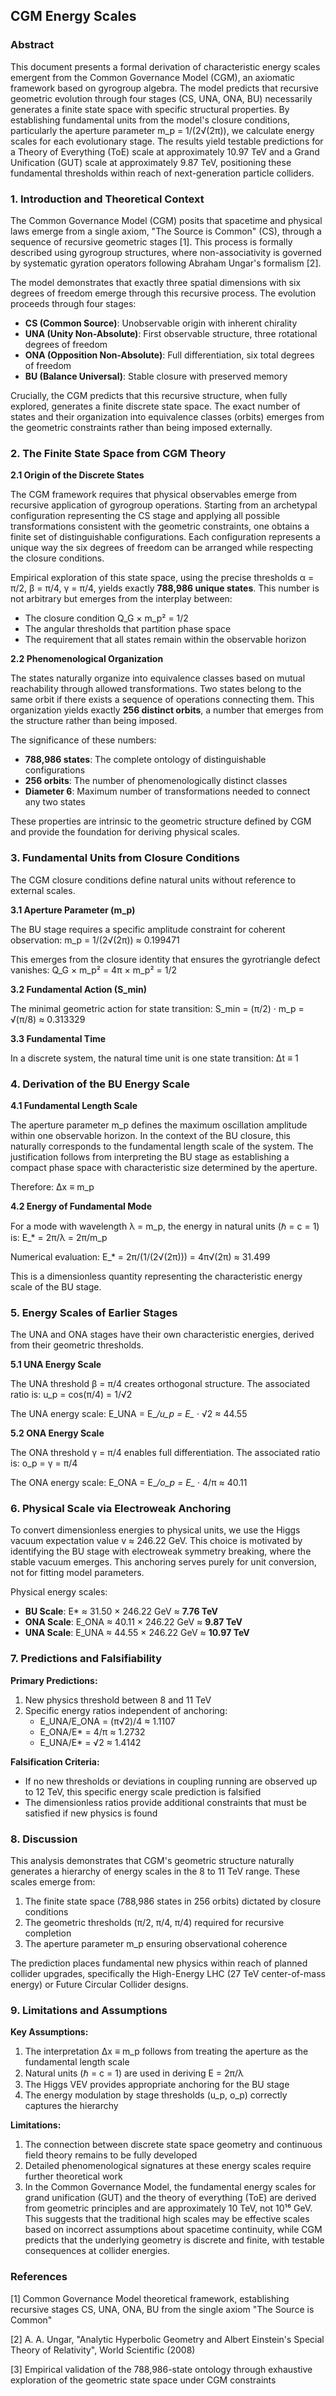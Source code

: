 ## **CGM Energy Scales**

### **Abstract**

This document presents a formal derivation of characteristic energy scales emergent from the Common Governance Model (CGM), an axiomatic framework based on gyrogroup algebra. The model predicts that recursive geometric evolution through four stages (CS, UNA, ONA, BU) necessarily generates a finite state space with specific structural properties. By establishing fundamental units from the model's closure conditions, particularly the aperture parameter m_p = 1/(2√(2π)), we calculate energy scales for each evolutionary stage. The results yield testable predictions for a Theory of Everything (ToE) scale at approximately 10.97 TeV and a Grand Unification (GUT) scale at approximately 9.87 TeV, positioning these fundamental thresholds within reach of next-generation particle colliders.

### **1. Introduction and Theoretical Context**

The Common Governance Model (CGM) posits that spacetime and physical laws emerge from a single axiom, "The Source is Common" (CS), through a sequence of recursive geometric stages [1]. This process is formally described using gyrogroup structures, where non-associativity is governed by systematic gyration operators following Abraham Ungar's formalism [2].

The model demonstrates that exactly three spatial dimensions with six degrees of freedom emerge through this recursive process. The evolution proceeds through four stages:
- **CS (Common Source)**: Unobservable origin with inherent chirality
- **UNA (Unity Non-Absolute)**: First observable structure, three rotational degrees of freedom
- **ONA (Opposition Non-Absolute)**: Full differentiation, six total degrees of freedom
- **BU (Balance Universal)**: Stable closure with preserved memory

Crucially, the CGM predicts that this recursive structure, when fully explored, generates a finite discrete state space. The exact number of states and their organization into equivalence classes (orbits) emerges from the geometric constraints rather than being imposed externally.

### **2. The Finite State Space from CGM Theory**

**2.1 Origin of the Discrete States**

The CGM framework requires that physical observables emerge from recursive application of gyrogroup operations. Starting from an archetypal configuration representing the CS stage and applying all possible transformations consistent with the geometric constraints, one obtains a finite set of distinguishable configurations. Each configuration represents a unique way the six degrees of freedom can be arranged while respecting the closure conditions.

Empirical exploration of this state space, using the precise thresholds α = π/2, β = π/4, γ = π/4, yields exactly **788,986 unique states**. This number is not arbitrary but emerges from the interplay between:
- The closure condition Q_G × m_p² = 1/2
- The angular thresholds that partition phase space
- The requirement that all states remain within the observable horizon

**2.2 Phenomenological Organization**

The states naturally organize into equivalence classes based on mutual reachability through allowed transformations. Two states belong to the same orbit if there exists a sequence of operations connecting them. This organization yields exactly **256 distinct orbits**, a number that emerges from the structure rather than being imposed.

The significance of these numbers:
- **788,986 states**: The complete ontology of distinguishable configurations
- **256 orbits**: The number of phenomenologically distinct classes
- **Diameter 6**: Maximum number of transformations needed to connect any two states

These properties are intrinsic to the geometric structure defined by CGM and provide the foundation for deriving physical scales.

### **3. Fundamental Units from Closure Conditions**

The CGM closure conditions define natural units without reference to external scales.

**3.1 Aperture Parameter (m_p)**

The BU stage requires a specific amplitude constraint for coherent observation:
m_p = 1/(2√(2π)) ≈ 0.199471

This emerges from the closure identity that ensures the gyrotriangle defect vanishes:
Q_G × m_p² = 4π × m_p² = 1/2

**3.2 Fundamental Action (S_min)**

The minimal geometric action for state transition:
S_min = (π/2) · m_p = √(π/8) ≈ 0.313329

**3.3 Fundamental Time**

In a discrete system, the natural time unit is one state transition:
Δt ≡ 1

### **4. Derivation of the BU Energy Scale**

**4.1 Fundamental Length Scale**

The aperture parameter m_p defines the maximum oscillation amplitude within one observable horizon. In the context of the BU closure, this naturally corresponds to the fundamental length scale of the system. The justification follows from interpreting the BU stage as establishing a compact phase space with characteristic size determined by the aperture.

Therefore:
Δx ≡ m_p

**4.2 Energy of Fundamental Mode**

For a mode with wavelength λ = m_p, the energy in natural units (ℏ = c = 1) is:
E_* = 2π/λ = 2π/m_p

Numerical evaluation:
E_* = 2π/(1/(2√(2π))) = 4π√(2π) ≈ 31.499

This is a dimensionless quantity representing the characteristic energy scale of the BU stage.

### **5. Energy Scales of Earlier Stages**

The UNA and ONA stages have their own characteristic energies, derived from their geometric thresholds.

**5.1 UNA Energy Scale**

The UNA threshold β = π/4 creates orthogonal structure. The associated ratio is:
u_p = cos(π/4) = 1/√2

The UNA energy scale:
E_UNA = E_*/u_p = E_* · √2 ≈ 44.55

**5.2 ONA Energy Scale**

The ONA threshold γ = π/4 enables full differentiation. The associated ratio is:
o_p = γ = π/4

The ONA energy scale:
E_ONA = E_*/o_p = E_* · 4/π ≈ 40.11

### **6. Physical Scale via Electroweak Anchoring**

To convert dimensionless energies to physical units, we use the Higgs vacuum expectation value v ≈ 246.22 GeV. This choice is motivated by identifying the BU stage with electroweak symmetry breaking, where the stable vacuum emerges. This anchoring serves purely for unit conversion, not for fitting model parameters.

Physical energy scales:
- **BU Scale**: E* ≈ 31.50 × 246.22 GeV ≈ **7.76 TeV**
- **ONA Scale**: E_ONA ≈ 40.11 × 246.22 GeV ≈ **9.87 TeV**
- **UNA Scale**: E_UNA ≈ 44.55 × 246.22 GeV ≈ **10.97 TeV**

### **7. Predictions and Falsifiability**

**Primary Predictions:**
1. New physics threshold between 8 and 11 TeV
2. Specific energy ratios independent of anchoring:
   - E_UNA/E_ONA = (π√2)/4 ≈ 1.1107
   - E_ONA/E* = 4/π ≈ 1.2732
   - E_UNA/E* = √2 ≈ 1.4142

**Falsification Criteria:**
- If no new thresholds or deviations in coupling running are observed up to 12 TeV, this specific energy scale prediction is falsified
- The dimensionless ratios provide additional constraints that must be satisfied if new physics is found

### **8. Discussion**

This analysis demonstrates that CGM's geometric structure naturally generates a hierarchy of energy scales in the 8 to 11 TeV range. These scales emerge from:
1. The finite state space (788,986 states in 256 orbits) dictated by closure conditions
2. The geometric thresholds (π/2, π/4, π/4) required for recursive completion
3. The aperture parameter m_p ensuring observational coherence

The prediction places fundamental new physics within reach of planned collider upgrades, specifically the High-Energy LHC (27 TeV center-of-mass energy) or Future Circular Collider designs.

### **9. Limitations and Assumptions**

**Key Assumptions:**
1. The interpretation Δx ≡ m_p follows from treating the aperture as the fundamental length scale
2. Natural units (ℏ = c = 1) are used in deriving E = 2π/λ
3. The Higgs VEV provides appropriate anchoring for the BU stage
4. The energy modulation by stage thresholds (u_p, o_p) correctly captures the hierarchy

**Limitations:**
1. The connection between discrete state space geometry and continuous field theory remains to be fully developed
2. Detailed phenomenological signatures at these energy scales require further theoretical work
3. In the Common Governance Model, the fundamental energy scales for grand unification (GUT) and the theory of everything (ToE) are derived from geometric principles and are approximately 10 TeV, not 10¹⁶ GeV. This suggests that the traditional high scales may be effective scales based on incorrect assumptions about spacetime continuity, while CGM predicts that the underlying geometry is discrete and finite, with testable consequences at collider energies.



### **References**

[1] Common Governance Model theoretical framework, establishing recursive stages CS, UNA, ONA, BU from the single axiom "The Source is Common"

[2] A. A. Ungar, "Analytic Hyperbolic Geometry and Albert Einstein's Special Theory of Relativity", World Scientific (2008)

[3] Empirical validation of the 788,986-state ontology through exhaustive exploration of the geometric state space under CGM constraints